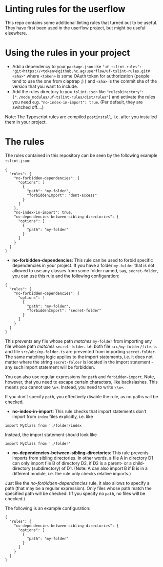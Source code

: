 # Linting rules for the userflow

This repo contains some additional linting rules that turned out to be useful.
They have first been used in the userflow project, but might be useful elsewhere.

# Using the rules in your project

* Add a dependency to your ```package.json``` like
```"uf-tslint-rules": "git+https://<token>@github.hc.ag/userflow/uf-tslint-rules.git#<sha>"```
where ```<token>``` is some OAuth token for authorization (people tend to use the one from claptrap ;) ) and ```<sha>```
is the commit sha of the version that you want to include.
* Add the rules directory to you ```tslint.json``` like
```"rulesDirectory": ["./node_modules/uf-tslint-rules/dist/rules"]``` and activate the rules you need e.g. ```"no-index-in-import": true```.
(Per default, they are switched off....)

Note: The Typescript rules are compiled ```postinstall```, i.e. after you installed them in your project.

# The rules

The rules contained in this repository can be seen by the following example `tslint.json`:

```
{
  "rules": {
    "no-forbidden-dependencies": {
      "options": [
        {
          "path": "my-folder",
          "forbiddenImport": "dont-access"
        }
      ]
    },
    "no-index-in-import": true,
    "no-dependencies-between-sibling-directories": {
      "options": [
        {
          "path": "my-folder"
        }
      ]
    }
  }
}
```

* **no-forbidden-dependencies**: This rule can be used to forbid specific dependencies in your project. If you have a folder
`my-folder` that is not allowed to use any classes from some folder named, say, `secret-folder`, you can use this rule
and the following configuration:

```
{
  "rules": {
    "no-forbidden-dependencies": {
      "options": [
        {
          "path": "my-folder",
          "forbiddenImport": "secret-folder"
        }
      ]
    }
  }
}
```

This prevents any file whose path *matches* `my-folder` from importing any file whose path *matches* `secret-folder`.
I.e. both file `src/my-folder/file.ts` and file `src/abc/my-folder.ts` are prevented from importing `secret-folder`. The
same matching logic applies to the import statements, i.e. it does not matter where the string `secret-folder` is
located in the import statement - any such import statement will be forbidden.

You can also use regular expressions for `path` and `forbidden-import`. Note, however, that you need to escape certain
characters, like backslashes. This means you cannot use `\w+`. Instead, you need to write `\\w+`.

If you don't specify `path`, you effectively disable the rule, as no paths will be checked.

* **no-index-in-import**: This rule checks that import statements don't import from `index` files explicitly, i.e. like
```
import MyClass from './folder/index
```
Instead, the import statement should look like
```
import MyClass from './folder'
```

* **no-dependencies-between-sibling-directories**: This rule prevents imports from sibling directories. In other words,
a file A in directory D1 can only import file B of directory D2, if D2 is a parent- or a child-directory (subdirectory)
of D1. (Note: A can also import B if B is in a different module, i.e. the rule only checks relative imports.)

Just like the *no-forbidden-dependencies* rule, it also allows to specify a path (that may be a regular expression). Only
files whose path match the specified path will be checked. (If you specify no `path`, no files will be checked.)

The following is an example configuration:

```
{
  "rules": {
    "no-dependencies-between-sibling-directories": {
      "options": [
        {
          "path": "my-folder"
        }
      ]
    }
  }
}
```